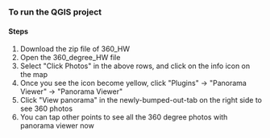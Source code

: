 ### To run the QGIS project
#### Steps
1. Download the zip file of 360_HW
2. Open the 360_degree_HW file
3. Select "Click Photos" in the above rows, and click on the info icon on the map
4. Once you see the icon become yellow, click "Plugins" -> "Panorama Viewer" -> "Panorama Viewer"
5. Click "View panorama" in the newly-bumped-out-tab on the right side to see 360 photos
3. You can tap other points to see all the 360 degree photos with panorama viewer now
